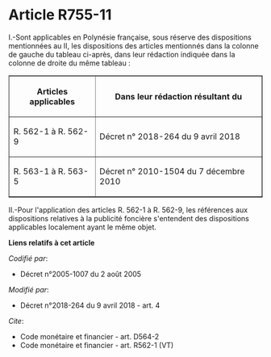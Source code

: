 # Article R755-11

I.-Sont applicables en Polynésie française, sous réserve des dispositions mentionnées au II, les dispositions des articles
mentionnés dans la colonne de gauche du tableau ci-après, dans leur rédaction indiquée dans la colonne de droite du même
tableau : 

<table border="1">
  <tbody>
    <tr>
      <th>

Articles applicables </th>
      <th>

Dans leur rédaction résultant du </th>
    </tr>
    <tr>
      <td align="left">

R. 562-1 à R. 562-9 </td>
      <td align="left">

Décret n° 2018-264 du 9 avril 2018 </td>
    </tr>
    <tr>
      <td align="left">

R. 563-1 à R. 563-5 </td>
      <td align="left">

Décret n° 2010-1504 du 7 décembre 2010 </td>
    </tr>
  </tbody>
</table>

II.-Pour l'application des articles R. 562-1 à R. 562-9, les références aux dispositions relatives à la publicité foncière
s'entendent des dispositions applicables localement ayant le même objet.

**Liens relatifs à cet article**

_Codifié par_:

  - Décret n°2005-1007 du 2 août 2005

_Modifié par_:

  - Décret n°2018-264 du 9 avril 2018 - art. 4

_Cite_:

  - Code monétaire et financier - art. D564-2
  - Code monétaire et financier - art. R562-1 (VT)
